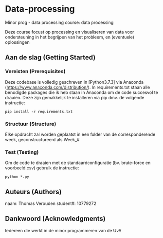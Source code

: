 # Data-processing
Minor prog - data processing
course: data processing

Deze course focust op processing en visualiseren van data voor ondersteuning in het begrijpen van het probleem, en (eventuele) oplossingen

## Aan de slag (Getting Started)

### Vereisten (Prerequisites)

Deze codebase is volledig geschreven in [Python3.7.3] via Anaconda (https://www.anaconda.com/distribution/). In requirements.txt staan alle benodigde packages die ik heb staan in Anaconda om de code succesvol te draaien. Deze zijn gemakkelijk te installeren via pip dmv. de volgende instructie:

```
pip install -r requirements.txt
```

### Structuur (Structure)

Elke opdracht zal worden geplaatst in een folder van de corresponderende week, geconstructureerd als Week_#

### Test (Testing)

Om de code te draaien met de standaardconfiguratie (bv. brute-force en voorbeeld.csv) gebruik de instructie:

```
python *.py
```

## Auteurs (Authors)

naam: Thomas Verouden
student#: 10779272

## Dankwoord (Acknowledgments)

Iedereen die werkt in de minor programmeren van   de UvA
